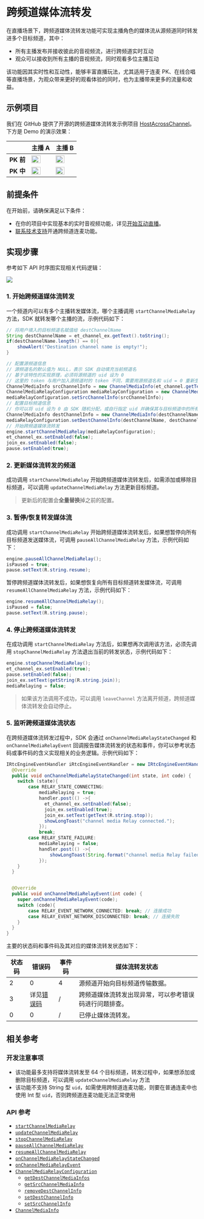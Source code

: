 # 跨频道媒体流转发

在直播场景下，跨频道媒体流转发功能可实现主播角色的媒体流从源频道同时转发进多个目标频道，其中：

- 所有主播发布并接收彼此的音视频流，进行跨频道实时互动
- 观众可以接收到所有主播的音视频流，同时观看多位主播互动

该功能因其实时性和互动性，能够丰富直播玩法，尤其适用于连麦 PK、在线合唱等直播场景，为观众带来更好的观看体验的同时，也为主播带来更多的流量和收益。


## 示例项目

我们在 GitHub 提供了开源的跨频道媒体流转发示例项目 [HostAcrossChannel](https://github.com/AgoraIO/API-Examples/blob/main/Android/APIExample/app/src/main/java/io/agora/api/example/examples/advanced/HostAcrossChannel.java)。下方是 Demo 的演示效果：

| | 主播 A | 主播 B |
|:---|:------------|:------------|
| **PK 前** | <img src="https://web-cdn.agora.io/docs-files/1672215833849" width="70%"/> | <img src="https://web-cdn.agora.io/docs-files/1672215840135" width="70%"/> |
| **PK 中** | <img src="https://web-cdn.agora.io/docs-files/1672215919486" width="70%"/> | <img src="https://web-cdn.agora.io/docs-files/1672215926070" width="70%"/> |


## 前提条件

在开始前，请确保满足以下条件：

- 在你的项目中实现基本的实时音视频功能，详见[开始互动直播](./start_live_android_ng)。
- <a href="https://agora-ticket.agora.io/">联系技术支持</a>开通跨频道连麦功能。


## 实现步骤

参考如下 API 时序图实现相关代码逻辑：

![](https://web-cdn.agora.io/docs-files/1672716202109)

### 1. 开始跨频道媒体流转发

一个频道内可以有多个主播转发媒体流，哪个主播调用 `startChannelMediaRelay` 方法，SDK 就转发哪个主播的流，示例代码如下：

```java
// 将用户填入的目标频道名赋值给 destChannelName
String destChannelName = et_channel_ex.getText().toString();
if(destChannelName.length() == 0){
    showAlert("Destination channel name is empty!");
}

// 配置源频道信息
// 源频道名的默认值为 NULL，表示 SDK 自动填充当前频道名
// 基于该特性的实现原理，必须将源频道的 uid 设为 0
// 这里的 token 与用户加入源频道时的 token 不同，需要用源频道名和 uid = 0 重新生成
ChannelMediaInfo srcChannelInfo = new ChannelMediaInfo(et_channel.getText().toString(), null, myUid);
ChannelMediaRelayConfiguration mediaRelayConfiguration = new ChannelMediaRelayConfiguration();
mediaRelayConfiguration.setSrcChannelInfo(srcChannelInfo);
// 配置目标频道信息
// 你可以将 uid 设为 0 由 SDK 随机分配，或自行指定 uid 并确保其与目标频道中的所有 uid 不同
ChannelMediaInfo destChannelInfo = new ChannelMediaInfo(destChannelName, null, myUid);
mediaRelayConfiguration.setDestChannelInfo(destChannelName, destChannelInfo);
// 开始跨频道媒体流转发
engine.startChannelMediaRelay(mediaRelayConfiguration);
et_channel_ex.setEnabled(false);
join_ex.setEnabled(false);
pause.setEnabled(true);
```


### 2. 更新媒体流转发的频道

成功调用 `startChannelMediaRelay` 开始跨频道媒体流转发后，如需添加或移除目标频道，可以调用 `updateChannelMediaRelay` 方法更新目标频道。

> 更新后的配置会**全量替换**掉之前的配置。


### 3. 暂停/恢复转发媒体流

成功调用 `startChannelMediaRelay` 开始跨频道媒体流转发后，如果想暂停向所有目标频道发送媒体流，可调用 `pauseAllChannelMediaRelay` 方法，示例代码如下：

```java
engine.pauseAllChannelMediaRelay();
isPaused = true;
pause.setText(R.string.resume);
```

暂停跨频道媒体流转发后，如果想恢复向所有目标频道转发媒体流，可调用 `resumeAllChannelMediaRelay` 方法，示例代码如下：

```java
engine.resumeAllChannelMediaRelay();
isPaused = false;
pause.setText(R.string.pause);
```


### 4. 停止跨频道媒体流转发

在成功调用 `startChannelMediaRelay` 方法后，如果想再次调用该方法，必须先调用 `stopChannelMediaRelay` 方法退出当前的转发状态，示例代码如下：

```java
engine.stopChannelMediaRelay();
et_channel_ex.setEnabled(true);
pause.setEnabled(false);
join_ex.setText(getString(R.string.join));
mediaRelaying = false;
```

> 如果该方法调用不成功，可以调用 `leaveChannel` 方法离开频道，跨频道媒体流转发会自动停止。


### 5. 监听跨频道媒体流状态

在跨频道媒体流转发过程中，SDK 会通过 `onChannelMediaRelayStateChanged` 和 `onChannelMediaRelayEvent` 回调报告媒体流转发的状态和事件，你可以参考状态码或事件码的含义实现相关的业务逻辑。示例代码如下：

```java
IRtcEngineEventHandler iRtcEngineEventHandler = new IRtcEngineEventHandler(){
  @Override
  public void onChannelMediaRelayStateChanged(int state, int code) {
    switch (state){
        case RELAY_STATE_CONNECTING:
            mediaRelaying = true;
            handler.post(() ->{
              et_channel_ex.setEnabled(false);
              join_ex.setEnabled(true);
              join_ex.setText(getText(R.string.stop));
              showLongToast("channel media Relay connected.");
            });
            break;
        case RELAY_STATE_FAILURE:
            mediaRelaying = false;
            handler.post(() ->{
                showLongToast(String.format("channel media Relay failed at error code: %d", code));
            });
    }
  }


  @Override
  public void onChannelMediaRelayEvent(int code) {
    super.onChannelMediaRelayEvent(code);
    switch (code){
        case RELAY_EVENT_NETWORK_CONNECTED: break; // 连接成功
        case RELAY_EVENT_NETWORK_DISCONNECTED: break; // 连接失败
    }
  }
}
```

主要的状态码和事件码及其对应的媒体流转发状态如下：

| 状态码 | 错误码 | 事件码 | 媒体流转发状态 |
| ------- | ------ | ------ | ------------- |
| 2 | 0 | 4 | 源频道开始向目标频道传输数据。  |
| 3 | 详见[错误码](./API%20Reference/java_ng/API/toc_stream_management.html#callback_irtcengineeventhandler_onchannelmediarelaystatechanged) | /  | 跨频道媒体流转发出现异常，可以参考错误码进行问题排查。  |
| 0 | 0 | /  | 已停止媒体流转发。  |


## 相关参考

### 开发注意事项

- 该功能最多支持将媒体流转发至 64 个目标频道，转发过程中，如果想添加或删除目标频道，可以调用 `updateChannelMediaRelay` 方法
- 该功能不支持 String 型 `uid`，如需使用跨频道连麦功能，则要在普通连麦中也使用 Int 型 `uid`，否则跨频道连麦功能无法正常使用

### API 参考

- [`startChannelMediaRelay`](./API%20Reference/java_ng/API/toc_stream_management.html#api_irtcengine_startchannelmediarelay)
- [`updateChannelMediaRelay`](./API%20Reference/java_ng/API/toc_stream_management.html#api_irtcengine_updatechannelmediarelay)
- [`stopChannelMediaRelay`](./API%20Reference/java_ng/API/toc_stream_management.html#api_irtcengine_stopchannelmediarelay)
- [`pauseAllChannelMediaRelay`](./API%20Reference/java_ng/API/toc_stream_management.html#api_irtcengine_pauseallchannelmediarelay)
- [`resumeAllChannelMediaRelay`](./API%20Reference/java_ng/API/toc_stream_management.html#api_irtcengine_resumeallchannelmediarelay)
- [`onChannelMediaRelayStateChanged`](./API%20Reference/java_ng/API/toc_stream_management.html#callback_irtcengineeventhandler_onchannelmediarelaystatechanged)
- [`onChannelMediaRelayEvent`](./API%20Reference/java_ng/API/toc_stream_management.html#callback_irtcengineeventhandler_onchannelmediarelayevent)
- [`ChannelMediaRelayConfiguration`](./API%20Reference/java_ng/API/class_channelmediarelayconfiguration.html)
  - [`getDestChannelMediaInfos`](./API%20Reference/java_ng/API/api_channelmediarelayconfiguration_getdestchannelmediainfos.html)
  - [`getSrcChannelMediaInfo`](./API%20Reference/java_ng/API/api_channelmediarelayconfiguration_getsrcchannelmediainfo.html)
  - [`removeDestChannelInfo`](./API%20Reference/java_ng/API/api_channelmediarelayconfiguration_removedestchannelinfo.html)
  - [`setDestChannelInfo`](./API%20Reference/java_ng/API/api_channelmediarelayconfiguration_setdestchannelinfo.html)
  - [`setSrcChannelInfo`](./API%20Reference/java_ng/API/api_channelmediarelayconfiguration_setsrcchannelinfo.html)
- [`ChannelMediaInfo`](./API%20Reference/java_ng/API/class_channelmediainfo.html)